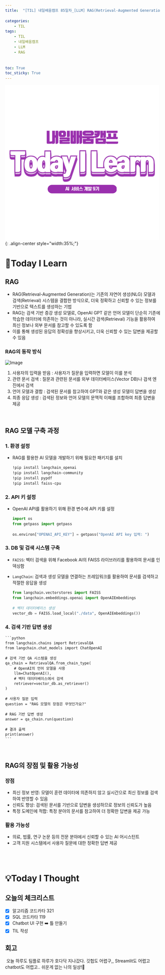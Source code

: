 ```yaml
---
title:  "[TIL] 내일배움캠프 85일차_[LLM] RAG(Retrieval-Augmented Generation)" 

categories: 
    - TIL
tags: 
    - TIL
    - 내일배움캠프
    - LLM
    - RAG


toc: True
toc_sticky: True
---
```


![TIL](/assets/images/TIL2.png){: .align-center style="width:35%;"}

# 👀Today I Learn
## RAG
- RAG(Retrieval-Augmented Generation)는 기존의 자연어 생성(NLG) 모델과 검색(Retrieval) 시스템을 결합한 방식으로, 더욱 정확하고 신뢰할 수 있는 정보를 기반으로 텍스트를 생성하는 기법
- RAG는 검색 기반 증강 생성 모델로, OpenAI GPT 같은 언어 모델이 단순히 기존에 학습한 데이터에 의존하는 것이 아니라, 실시간 검색(Retrieval) 기능을 활용하여 최신 정보나 외부 문서를 참고할 수 있도록 함
- 이를 통해 생성된 응답의 정확성을 향상시키고, 더욱 신뢰할 수 있는 답변을 제공할 수 있음

### RAG의 동작 방식

![Image](https://github.com/user-attachments/assets/5b121a78-58b8-4b41-906f-06336de06424)

1. 사용자의 입력을 받음 : 사용자가 질문을 입력하면 모델이 이를 분석
2. 관련 문서 검색 : 질문과 관련된 문서를 외부 데이터베이스(Vector DB)나 검색 엔진에서 검색
3. 언어 모델과 결합 : 검색된 문서를 참고하여 GPT와 같은 생성 모델이 답변을 생성
4. 최종 응답 생성 : 검색된 정보와 언어 모델의 문맥적 이해를 조합하여 최종 답변을 제공

<br>

## RAG 모델 구축 과정
### 1. 환경 설정
- RAG를 활용한 AI 모델을 개발하기 위해 필요한 패키지를 설치

    ```bash
    !pip install langchain_openai
    !pip install langchain-community
    !pip install pypdf
    !pip install faiss-cpu
    ```


### 2. API 키 설정
- OpenAI API를 활용하기 위해 환경 변수에 API 키를 설정

    ```python
    import os
    from getpass import getpass

    os.environ["OPENAI_API_KEY"] = getpass("OpenAI API key 입력: ")
    ```

### 3. DB 및 검색 시스템 구축
- `FAISS`: 벡터 검색을 위해 Facebook AI의 FAISS 라이브러리를 활용하여 문서를 인덱싱함
- `LangChain`: 검색과 생성 모델을 연결하는 프레임워크를 활용하여 문서를 검색하고 적절한 응답을 생성


    ```python
    from langchain.vectorstores import FAISS
    from langchain.embeddings.openai import OpenAIEmbeddings

    # 벡터 데이터베이스 생성
    vector_db = FAISS.load_local("./data", OpenAIEmbeddings())
    ```


### 4. 검색 기반 답변 생성

    ```python   
    from langchain.chains import RetrievalQA
    from langchain.chat_models import ChatOpenAI

    # 검색 기반 QA 시스템을 생성
    qa_chain = RetrievalQA.from_chain_type(
        # OpenAI의 언어 모델을 사용
        llm=ChatOpenAI(),
        # 벡터 데이터베이스에서 검색
        retriever=vector_db.as_retriever()
    )

    # 사용자 질문 입력
    question = "RAG 모델의 장점은 무엇인가요?"
    
    # RAG 기반 답변 생성
    answer = qa_chain.run(question)

    # 결과 출력
    print(answer)
    ```

<br>

## RAG의 장점 및 활용 가능성
### 장점

- 최신 정보 반영: 모델이 훈련 데이터에 의존하지 않고 실시간으로 최신 정보를 검색하여 반영할 수 있음
- 신뢰도 향상: 검색된 문서를 기반으로 답변을 생성하므로 정보의 신뢰도가 높음
- 특정 도메인에 적합: 특정 분야의 문서를 참고하여 더 정확한 답변을 제공 가능

### 활용 가능성

- 의료, 법률, 연구 논문 등의 전문 분야에서 신뢰할 수 있는 AI 어시스턴트
- 고객 지원 시스템에서 사용자 질문에 대한 정확한 답변 제공

<br>
<br>

# 💡Today I Thought

## 오늘의 체크리스트
- [x] 알고리즘 코드카타 321
- [x] SQL 코드카타 119
- [x] Chatbot UI 구현 ➡️ 틀 만들기
- [x] TIL 작성

## 회고
&nbsp;오늘 하루도 팀플로 하루가 호다닥 지나갔다. 깃헙도 어렵구,, Streamlit도 어렵고 chatbot도 어렵고.. 쉬운게 없는 나의 일상!🫠
